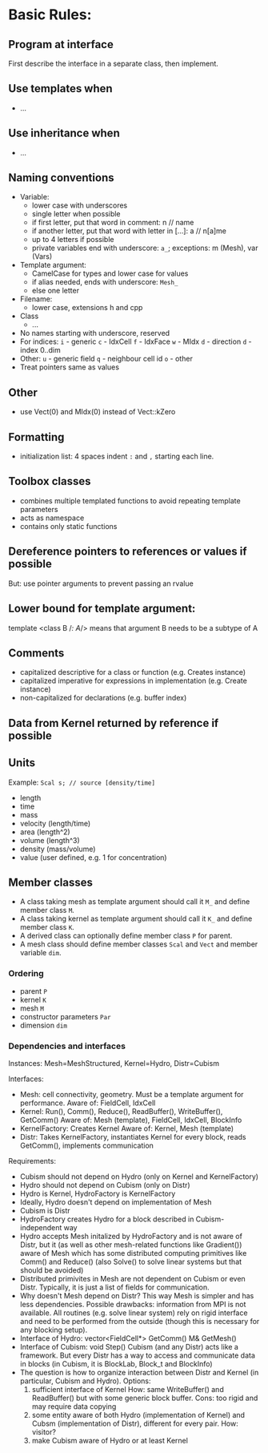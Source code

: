 # Basic Rules:

## Program at interface
First describe the interface in a separate class, then implement.

## Use templates when
- ...

## Use inheritance when
- ...

## Naming conventions
* Variable:
  - lower case with underscores
  - single letter when possible
  - if first letter, put that word in comment: n // name
  - if another letter, put that word with letter in [...]: a // n[a]me
  - up to 4 letters if possible
  - private variables end with underscore: `a_`;
    exceptions: m (Mesh), var (Vars)
* Template argument:
  - CamelCase for types and lower case for values
  - if alias needed, ends with underscore: `Mesh_`
  - else one letter
* Filename:
  - lower case, extensions h and cpp
* Class
  - ...
* No names starting with underscore, reserved
* For indices:
  `i` - generic 
  `c` - IdxCell
  `f` - IdxFace 
  `w` - MIdx
  `d` - direction
  `d` - index 0..dim
* Other:
  `u` - generic field
  `q` - neighbour cell id
  `o` - other
* Treat pointers same as values

## Other

* use Vect(0) and MIdx(0) instead of Vect::kZero

## Formatting
* initialization list: 4 spaces indent `:` and `,` starting each line.

## Toolbox classes
* combines multiple templated functions to avoid repeating template parameters
* acts as namespace
* contains only static functions

## Dereference pointers to references or values if possible
But: use pointer arguments to prevent passing an rvalue

## Lower bound for template argument:
  template <class B /*: A*/>
means that argument B needs to be a subtype of A
 
## Comments
- capitalized descriptive for a class or function 
  (e.g. Creates instance)
- capitalized imperative for expressions in implementation 
  (e.g. Create instance)
- non-capitalized for declarations 
  (e.g. buffer index)

## Data from Kernel returned by reference if possible

## Units

Example: `Scal s; // source [density/time]`

* length
* time
* mass
* velocity (length/time)
* area (length^2)
* volume (length^3)
* density (mass/volume)
* value (user defined, e.g. 1 for concentration)

## Member classes

* A class taking mesh as template argument 
should call it `M_` and define member class `M`.
* A class taking kernel as template argument
should call it `K_` and define member class `K`.
* A derived class can optionally define member class `P` for parent.
* A mesh class should define member classes
`Scal` and `Vect` and member variable `dim`.

### Ordering

* parent `P`
* kernel `K`
* mesh `M`
* constructor parameters `Par`
* dimension `dim`

### Dependencies and interfaces

Instances: Mesh=MeshStructured, Kernel=Hydro, Distr=Cubism

Interfaces:
- Mesh: cell connectivity, geometry.
  Must be a template argument for performance.
  Aware of: FieldCell, IdxCell
- Kernel: Run(), Comm(), Reduce(), ReadBuffer(), WriteBuffer(), GetComm()
  Aware of: Mesh (template), FieldCell, IdxCell, BlockInfo
- KernelFactory: Creates Kernel
  Aware of: Kernel, Mesh (template)
- Distr: Takes KernelFactory, instantiates Kernel for every block,
  reads GetComm(), implements communication
 
Requirements:
- Cubism should not depend on Hydro (only on Kernel and KernelFactory)
- Hydro should not depend on Cubism (only on Distr)
- Hydro is Kernel, HydroFactory is KernelFactory
- Ideally, Hydro doesn't depend on implementation of Mesh
- Cubism is Distr
- HydroFactory creates Hydro for a block described in Cubism-independent way
- Hydro accepts Mesh initalized by HydroFactory 
  and is not aware of Distr,
  but it (as well as other mesh-related functions like Gradient())
  aware of Mesh which has some distributed computing primitives 
  like Comm() and Reduce() (also Solve() to solve linear systems
  but that should be avoided)
- Distributed primivites in Mesh are not dependent on Cubism or even Distr.
  Typically, it is just a list of fields for communication.
- Why doesn't Mesh depend on Distr?
  This way Mesh is simpler and has less dependencies.
  Possible drawbacks: information from MPI is not available.
  All routines (e.g. solve linear system) rely on rigid interface
  and need to be performed from the outside
  (though this is necessary for any blocking setup).
- Interface of Hydro: 
    vector<FieldCell<Scal>*> GetComm()
    M& GetMesh()
- Interface of Cubism:
    void Step()
  Cubism (and any Distr) acts like a framework.
  But every Distr has a way to access and communicate data in blocks
  (in Cubism, it is BlockLab, Block_t and BlockInfo)
- The question is how to organize interaction between Distr and Kernel
  (in particular, Cubism and Hydro). Options:
  1) sufficient interface of Kernel
  How: same WriteBuffer() and ReadBuffer() but with some generic block buffer.
  Cons: too rigid and may require data copying
  2) some entity aware of both Hydro (implementation of Kernel)
  and Cubsm (implementation of Distr), different for every pair.
  How: visitor?
  3) make Cubism aware of Hydro or at least Kernel<MeshStructured>

